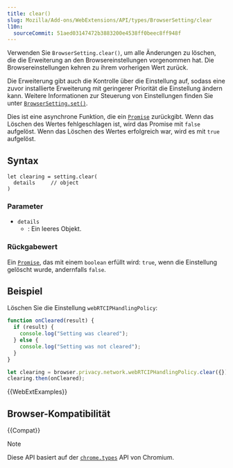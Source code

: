```yaml
---
title: clear()
slug: Mozilla/Add-ons/WebExtensions/API/types/BrowserSetting/clear
l10n:
  sourceCommit: 51aed03147472b3883200e4538ff0beec8ff948f
---
```


Verwenden Sie `BrowserSetting.clear()`, um alle Änderungen zu löschen, die die Erweiterung an den Browsereinstellungen vorgenommen hat. Die Browsereinstellungen kehren zu ihrem vorherigen Wert zurück.

Die Erweiterung gibt auch die Kontrolle über die Einstellung auf, sodass eine zuvor installierte Erweiterung mit geringerer Priorität die Einstellung ändern kann. Weitere Informationen zur Steuerung von Einstellungen finden Sie unter [`BrowserSetting.set()`](/de/docs/Mozilla/Add-ons/WebExtensions/API/types/BrowserSetting/set).

Dies ist eine asynchrone Funktion, die ein [`Promise`](/de/docs/Web/JavaScript/Reference/Global_Objects/Promise) zurückgibt. Wenn das Löschen des Wertes fehlgeschlagen ist, wird das Promise mit `false` aufgelöst. Wenn das Löschen des Wertes erfolgreich war, wird es mit `true` aufgelöst.

## Syntax

```js-nolint
let clearing = setting.clear(
  details     // object
)
```

### Parameter

- `details`
  - : Ein leeres Objekt.

### Rückgabewert

Ein [`Promise`](/de/docs/Web/JavaScript/Reference/Global_Objects/Promise), das mit einem `boolean` erfüllt wird: `true`, wenn die Einstellung gelöscht wurde, andernfalls `false`.

## Beispiel

Löschen Sie die Einstellung `webRTCIPHandlingPolicy`:

```js
function onCleared(result) {
  if (result) {
    console.log("Setting was cleared");
  } else {
    console.log("Setting was not cleared");
  }
}

let clearing = browser.privacy.network.webRTCIPHandlingPolicy.clear({});
clearing.then(onCleared);
```

{{WebExtExamples}}

## Browser-Kompatibilität

{{Compat}}

> [!NOTE]
> Diese API basiert auf der [`chrome.types`](https://developer.chrome.com/docs/extensions/reference/api/types) API von Chromium.

